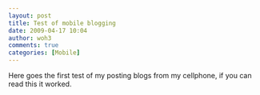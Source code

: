 ```yaml
---
layout: post
title: Test of mobile blogging
date: 2009-04-17 10:04
author: woh3
comments: true
categories: [Mobile]
---
```

Here goes the first test of my posting blogs from my cellphone, if you
can read this it worked.
